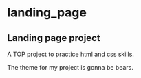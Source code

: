 # landing_page

## Landing page project

A TOP project to practice html and css skills.

The theme for my project is gonna be bears.